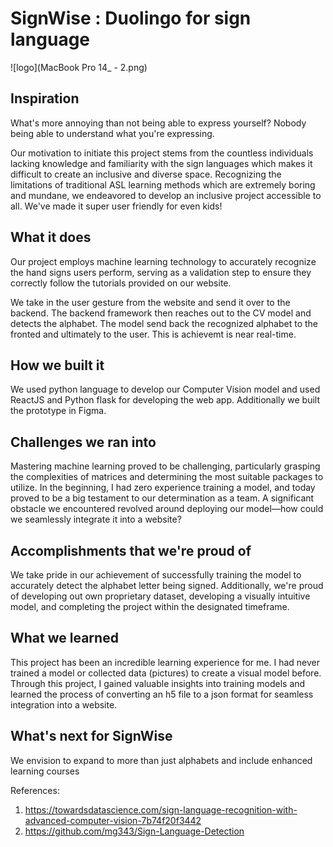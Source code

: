 # SignWise : Duolingo for sign language
![logo](MacBook Pro 14_ - 2.png)

## Inspiration

What's more annoying than not being able to express yourself? Nobody being able to understand what you're expressing.

Our motivation to initiate this project stems from the countless individuals lacking knowledge and familiarity with the sign languages which makes it difficult to create an inclusive and diverse space. Recognizing the limitations of traditional ASL learning methods which are extremely boring and mundane, we endeavored to develop an inclusive project accessible to all. We've made it super user friendly for even kids!

## What it does

Our project employs machine learning technology to accurately recognize the hand signs users perform, serving as a validation step to ensure they correctly follow the tutorials provided on our website.

We take in the user gesture from the website and send it over to the backend. The backend framework then reaches out to the CV model and detects the alphabet. The model send back the recognized alphabet to the fronted and ultimately to the user. This is achievemt is near real-time.

## How we built it

We used python language to develop our Computer Vision model and used ReactJS and Python flask for developing the web app. Additionally we built the prototype in Figma.

## Challenges we ran into

Mastering machine learning proved to be challenging, particularly grasping the complexities of matrices and determining the most suitable packages to utilize. In the beginning, I had zero experience training a model, and today proved to be a big testament to our determination as a team. A significant obstacle we encountered revolved around deploying our model—how could we seamlessly integrate it into a website?

## Accomplishments that we're proud of

We take pride in our achievement of successfully training the model to accurately detect the alphabet letter being signed. Additionally, we're proud of developing out own proprietary dataset, developing a visually intuitive model, and completing the project within the designated timeframe.

## What we learned

This project has been an incredible learning experience for me. I had never trained a model or collected data (pictures) to create a visual model before. Through this project, I gained valuable insights into training models and learned the process of converting an h5 file to a json format for seamless integration into a website.

## What's next for SignWise

We envision to expand to more than just alphabets and include enhanced learning courses

References:
1. https://towardsdatascience.com/sign-language-recognition-with-advanced-computer-vision-7b74f20f3442
2. https://github.com/mg343/Sign-Language-Detection
